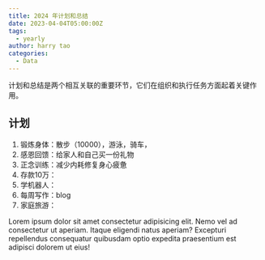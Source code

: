 ```yaml
---
title: 2024 年计划和总结
date: 2023-04-04T05:00:00Z
tags:
  - yearly
author: harry tao
categories:
  - Data
---
```



计划和总结是两个相互关联的重要环节，它们在组织和执行任务方面起着关键作用。


## 计划

1. 锻炼身体：散步（10000），游泳，骑车， 
2. 感恩回馈：给家人和自己买一份礼物  
3. 正念训练：减少内耗修复身心疲惫  
4. 存款10万：
5. 学机器人：
6. 每周写作：blog
7. 家庭旅游：

Lorem ipsum dolor sit amet consectetur adipisicing elit. Nemo vel ad consectetur ut aperiam. Itaque eligendi natus aperiam? Excepturi repellendus consequatur quibusdam optio expedita praesentium est adipisci dolorem ut eius!

